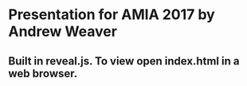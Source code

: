 # Presentation for AMIA 2017 by Andrew Weaver

## Built in reveal.js. To view open index.html in a web browser.
